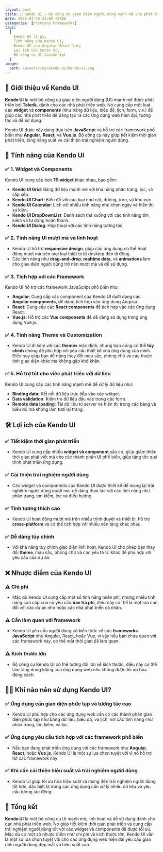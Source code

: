 ```yaml
---
layout: post
title: 🚀 Kendo UI – Bộ công cụ giao diện người dùng mạnh mẽ cho phát triển web
date: 2025-03-25 23:00 +0700
categories: [Frontend Frameworks]
tags:
  [
    Kendo UI là gì,
    Tính năng của Kendo UI,
    Kendo UI cho Angular-React-Vue,
    Lợi ích của Kendo UI,
    Bộ công cụ UI JavaScript
  ]
image:
  path: /assets/img/kendo-ui/kendo-ui.png
---
```


## 🎯 **Giới thiệu về Kendo UI**
**Kendo UI** là một bộ công cụ giao diện người dùng (UI) mạnh mẽ được phát triển bởi **Telerik**, dành cho các nhà phát triển web. Nó cung cấp một loạt các **widget** và **components** (như bảng dữ liệu, biểu đồ, lịch, form, v.v.) để giúp các nhà phát triển dễ dàng tạo ra các ứng dụng web hiện đại, tương tác và dễ sử dụng.

Kendo UI được xây dựng dựa trên **JavaScript** và hỗ trợ các framework phổ biến như **Angular**, **React**, và **Vue.js**. Bộ công cụ này giúp tiết kiệm thời gian phát triển, tăng năng suất và cải thiện trải nghiệm người dùng.

## 🔧 **Tính năng của Kendo UI**
### ✅ **1. Widget và Components**
Kendo UI cung cấp hơn **70 widget** khác nhau, bao gồm:
- **Kendo UI Grid**: Bảng dữ liệu mạnh mẽ với khả năng phân trang, lọc, và sắp xếp.
- **Kendo UI Chart**: Biểu đồ với các loại như cột, đường, tròn, và khu vực.
- **Kendo UI Calendar**: Lịch với nhiều tính năng như chọn ngày và hiển thị sự kiện.
- **Kendo UI DropDownList**: Danh sách thả xuống với các tính năng tìm kiếm và tự động hoàn thành.
- **Kendo UI Dialog**: Hộp thoại với các tính năng tương tác.

### ✅ **2. Tính năng UI mượt mà và linh hoạt**
- Kendo UI hỗ trợ **responsive design**, giúp các ứng dụng có thể hoạt động mượt mà trên mọi loại thiết bị từ desktop đến di động.
- Các tính năng như **drag-and-drop**, **realtime data**, và **animations** làm cho giao diện người dùng trở nên mượt mà và dễ sử dụng.

### ✅ **3. Tích hợp với các Framework**
Kendo UI hỗ trợ các framework JavaScript phổ biến như:
- **Angular**: Cung cấp các component của Kendo UI dưới dạng các **Angular components**, dễ dàng tích hợp vào ứng dụng Angular.
- **React**: Cung cấp các **React components** để tích hợp vào các ứng dụng React.
- **Vue.js**: Hỗ trợ các **Vue components** để dễ dàng sử dụng trong ứng dụng Vue.js.

### ✅ **4. Tính năng Theme và Customization**
- Kendo UI đi kèm với các **themes** mặc định, nhưng bạn cũng có thể **tùy chỉnh** chúng để phù hợp với yêu cầu thiết kế của ứng dụng của mình. Điều này giúp bạn dễ dàng thay đổi màu sắc, phông chữ và các thuộc tính giao diện khác mà không gặp khó khăn.

### ✅ **5. Hỗ trợ tốt cho việc phát triển với dữ liệu**
Kendo UI cung cấp các tính năng mạnh mẽ để xử lý dữ liệu như:
- **Binding data**: Kết nối dữ liệu trực tiếp vào các widget.
- **Data validation**: Kiểm tra dữ liệu đầu vào trong các form.
- **Remote data loading**: Tải dữ liệu từ server và hiển thị trong các bảng và biểu đồ mà không làm tươi lại trang.

## 🛠️ **Lợi ích của Kendo UI**
### ✅ **Tiết kiệm thời gian phát triển**
- Kendo UI cung cấp nhiều **widget và component** sẵn có, giúp giảm thiểu thời gian phải viết mã cho các thành phần UI phổ biến, giúp tăng tốc quá trình phát triển ứng dụng.

### ✅ **Cải thiện trải nghiệm người dùng**
- Các widget và components của Kendo UI được thiết kế để mang lại trải nghiệm người dùng mượt mà, dễ dàng thao tác với các tính năng như phân trang, tìm kiếm, lọc và điều hướng.

### ✅ **Tính tương thích cao**
- Kendo UI hoạt động mượt mà trên nhiều trình duyệt và thiết bị, hỗ trợ **cross-platform** và có thể tích hợp với nhiều nền tảng khác nhau.

### ✅ **Dễ dàng tùy chỉnh**
- Với khả năng tùy chỉnh giao diện linh hoạt, Kendo UI cho phép bạn thay đổi **theme**, màu sắc, phông chữ và các yếu tố UI khác để phù hợp với yêu cầu của dự án.

## ❌ **Nhược điểm của Kendo UI**
### ⚠️ **Chi phí**
- Mặc dù Kendo UI cung cấp một số tính năng miễn phí, nhưng nhiều tính năng cao cấp của nó yêu cầu **bản trả phí**, điều này có thể là một rào cản đối với các dự án nhỏ hoặc các nhà phát triển cá nhân.

### ⚠️ **Cần làm quen với framework**
- Kendo UI yêu cầu người dùng có kiến thức về các **frameworks JavaScript** như Angular, React, hoặc Vue, vì vậy nếu bạn chưa quen với các framework này, có thể mất thời gian để làm quen.

### ⚠️ **Kích thước lớn**
- Bộ công cụ Kendo UI có thể tương đối lớn về kích thước, điều này có thể làm tăng dung lượng của ứng dụng web nếu không được tối ưu hóa đúng cách.

## 🧑‍💻 **Khi nào nên sử dụng Kendo UI?**
### ✅ **Ứng dụng cần giao diện phức tạp và tương tác cao**
- Kendo UI phù hợp cho các ứng dụng web cần có các thành phần giao diện phức tạp như bảng dữ liệu, biểu đồ, và lịch, với các tính năng như phân trang, tìm kiếm, và lọc.

### ✅ **Ứng dụng yêu cầu tích hợp với các framework phổ biến**
- Nếu bạn đang phát triển ứng dụng với các framework như **Angular**, **React**, hoặc **Vue.js**, Kendo UI là một sự lựa chọn tuyệt vời vì nó hỗ trợ tốt các framework này.

### ✅ **Khi cần cải thiện hiệu suất và trải nghiệm người dùng**
- Kendo UI giúp tối ưu hóa hiệu suất và mang đến trải nghiệm người dùng tốt hơn, đặc biệt là trong các ứng dụng cần xử lý nhiều dữ liệu và yêu cầu tương tác động.

## 🚀 **Tổng kết**
**Kendo UI** là một bộ công cụ UI mạnh mẽ, linh hoạt và dễ sử dụng dành cho các nhà phát triển web. Nó giúp tiết kiệm thời gian phát triển và cung cấp trải nghiệm người dùng tốt với các widget và components đã được tối ưu. Mặc dù có một số nhược điểm như chi phí và kích thước lớn, Kendo UI vẫn là một sự lựa chọn tuyệt vời cho các ứng dụng web hiện đại yêu cầu giao diện người dùng đẹp mắt và hiệu suất cao.